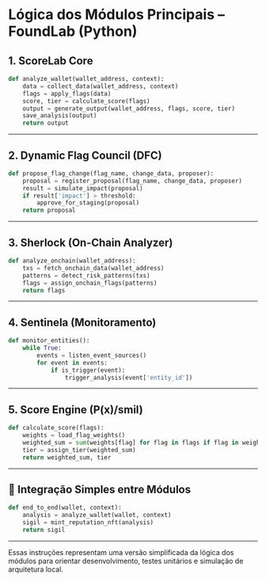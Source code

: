 # Lógica dos Módulos Principais – FoundLab (Python)

## 1. ScoreLab Core

```python
def analyze_wallet(wallet_address, context):
    data = collect_data(wallet_address, context)
    flags = apply_flags(data)
    score, tier = calculate_score(flags)
    output = generate_output(wallet_address, flags, score, tier)
    save_analysis(output)
    return output
```

---

## 2. Dynamic Flag Council (DFC)

```python
def propose_flag_change(flag_name, change_data, proposer):
    proposal = register_proposal(flag_name, change_data, proposer)
    result = simulate_impact(proposal)
    if result['impact'] > threshold:
        approve_for_staging(proposal)
    return proposal
```

---

## 3. Sherlock (On-Chain Analyzer)

```python
def analyze_onchain(wallet_address):
    txs = fetch_onchain_data(wallet_address)
    patterns = detect_risk_patterns(txs)
    flags = assign_onchain_flags(patterns)
    return flags
```

---

## 4. Sentinela (Monitoramento)

```python
def monitor_entities():
    while True:
        events = listen_event_sources()
        for event in events:
            if is_trigger(event):
                trigger_analysis(event['entity_id'])
```

---

## 5. Score Engine (P(x)/smil)

```python
def calculate_score(flags):
    weights = load_flag_weights()
    weighted_sum = sum(weights[flag] for flag in flags if flag in weights)
    tier = assign_tier(weighted_sum)
    return weighted_sum, tier
```

---

## 🔗 Integração Simples entre Módulos

```python
def end_to_end(wallet, context):
    analysis = analyze_wallet(wallet, context)
    sigil = mint_reputation_nft(analysis)
    return sigil
```

---

Essas instruções representam uma versão simplificada da lógica dos módulos para orientar desenvolvimento, testes unitários e simulação de arquitetura local.